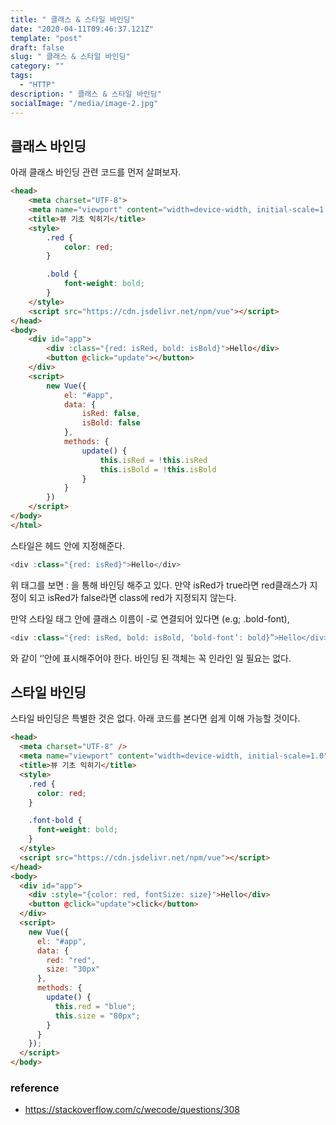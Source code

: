 ```yaml
---
title: " 클래스 & 스타일 바인딩"
date: "2020-04-11T09:46:37.121Z"
template: "post"
draft: false
slug: " 클래스 & 스타일 바인딩"
category: ""
tags:
  - "HTTP"
description: " 클래스 & 스타일 바인딩"
socialImage: "/media/image-2.jpg"
---
```


## 클래스 바인딩

아래 클래스 바인딩 관련 코드를 먼저 살펴보자.

```html
<head>
    <meta charset="UTF-8">
    <meta name="viewport" content="width=device-width, initial-scale=1.0">
    <title>뷰 기초 익히기</title>
    <style>
        .red {
            color: red;
        }

        .bold {
            font-weight: bold;
        }
    </style>
    <script src="https://cdn.jsdelivr.net/npm/vue"></script>
</head>
<body>
    <div id="app">
        <div :class="{red: isRed, bold: isBold}">Hello</div>
        <button @click="update"></button>
    </div>
    <script>
        new Vue({
            el: "#app",
            data: {
                isRed: false,
                isBold: false
            },
            methods: {
                update() {
                    this.isRed = !this.isRed
                    this.isBold = !this.isBold
                }
            }
        })
    </script>
</body>
</html>
```

스타일은 헤드 안에 지정해준다.

```js
<div :class="{red: isRed}">Hello</div>
```

위 태그를 보면 : 을 통해 바인딩 해주고 있다. 만약 isRed가 true라면 red클래스가 지정이 되고 isRed가 false라면 class에 red가 지정되지 않는다.

만약 스타일 태그 안에 클래스 이름이 -로 연결되어 있다면 (e.g; .bold-font),

```js
<div :class="{red: isRed, bold: isBold, ‘bold-font’: bold}”>Hello</div>
```

와 같이 ‘’안에 표시해주어야 한다.
바인딩 된 객체는 꼭 인라인 일 필요는 없다.

## 스타일 바인딩

스타일 바인딩은 특별한 것은 없다.
아래 코드를 본다면 쉽게 이해 가능할 것이다.

```html
<head>
  <meta charset="UTF-8" />
  <meta name="viewport" content="width=device-width, initial-scale=1.0" />
  <title>뷰 기초 익히기</title>
  <style>
    .red {
      color: red;
    }

    .font-bold {
      font-weight: bold;
    }
  </style>
  <script src="https://cdn.jsdelivr.net/npm/vue"></script>
</head>
<body>
  <div id="app">
    <div :style="{color: red, fontSize: size}">Hello</div>
    <button @click="update">click</button>
  </div>
  <script>
    new Vue({
      el: "#app",
      data: {
        red: "red",
        size: "30px"
      },
      methods: {
        update() {
          this.red = "blue";
          this.size = "80px";
        }
      }
    });
  </script>
</body>
```

### reference

- https://stackoverflow.com/c/wecode/questions/308
